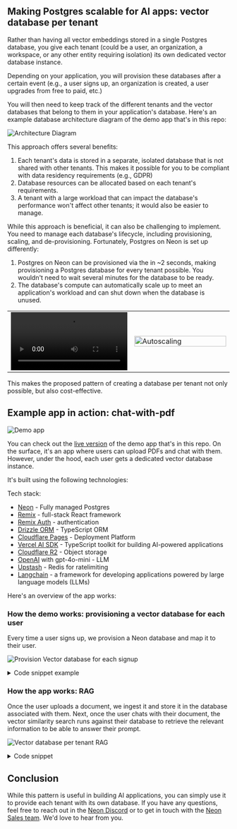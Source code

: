 ## Making Postgres scalable for AI apps: vector database per tenant

Rather than having all vector embeddings stored in a single Postgres database, you give each tenant (could be a user, an organization, a workspace, or any other entity requiring isolation) its own dedicated vector database instance. 

Depending on your application, you will provision these databases after a certain event (e.g., a user signs up, an organization is created, a user upgrades from free to paid, etc.)

You will then need to keep track of the different tenants and the vector databases that belong to them in your application's database. Here's an example database architecture diagram of the demo app that's in this repo:

![Architecture Diagram](https://github.com/user-attachments/assets/c788d581-1d0a-4201-842e-a20bd498e3db)

This approach offers several benefits:
1. Each tenant's data is stored in a separate, isolated database that is not shared with other tenants. This makes it possible for you to be compliant with data residency requirements (e.g., GDPR)
2. Database resources can be allocated based on each tenant's requirements. 
3. A tenant with a large workload that can impact the database's performance won't affect other tenants; it would also be easier to manage.

While this approach is beneficial, it can also be challenging to implement. You need to manage each database's lifecycle, including provisioning, scaling, and de-provisioning. Fortunately, Postgres on Neon is set up differently:

1. Postgres on Neon can be provisioned via the in ~2 seconds, making provisioning a Postgres database for every tenant possible. You wouldn't need to wait several minutes for the database to be ready.
2. The database's compute can automatically scale up to meet an application's workload and can shut down when the database is unused.

<div align="left">
  <table>
    <tr>
      <td width="50%">
        <video autoplay src="https://github.com/user-attachments/assets/96500fc3-3efa-4cfa-9339-81eb359ff105" width="100%"></video>
      </td>
      <td width="40%">
        <img src="https://github.com/user-attachments/assets/7f093ead-d51b-46bc-a473-0df483d91c18" width="100%" alt="Autoscaling">
      </td>
    </tr>
  </table>
</div>

This makes the proposed pattern of creating a database per tenant not only possible, but also cost-effective.

## Example app in action: chat-with-pdf

![Demo app](https://github.com/user-attachments/assets/d9dee48f-a6d6-4dd5-bb89-fa5d31ca26e3)

You can check out the [live version](https://ai-vector-db-per-tenant.pages.dev/) of the demo app that's in this repo. On the surface, it's an app where users can upload PDFs and chat with them. However, under the hood, each user gets a dedicated vector database instance. 


It's built using the following technologies:

Tech stack:
- [Neon](https://neon.tech/ref=github) - Fully managed Postgres
- [Remix](https://remix.run) - full-stack React framework
- [Remix Auth](https://github.com/sergiodxa/remix-auth) - authentication
- [Drizzle ORM](https://drizzle.team/) - TypeScript ORM
- [Cloudflare Pages](https://pages.dev) - Deployment Platform
- [Vercel AI SDK](sdk.vercel.ai/) -  TypeScript toolkit for building AI-powered applications
- [Cloudflare R2](https://www.cloudflare.com/developer-platform/r2/) - Object storage
- [OpenAI](https://openai.com) with gpt-4o-mini - LLM
- [Upstash](https://upstash.com) - Redis for ratelimiting
- [Langchain](https://js.langchain.com/v0.2/docs/introduction/) - a framework for developing applications powered by large language models (LLMs)

Here's an overview of the app works:

### How the demo works: provisioning a vector database for each user

Every time a user signs up, we provision a Neon database and map it to their user. 

![Provision Vector database for each signup](https://github.com/user-attachments/assets/01e31752-cddb-45c5-b595-92c3cb815a88)

<details>
  <summary>Code snippet example</summary>

  ```ts
  // app/lib/auth.ts
  // User email from Google Auth
	const email = profile.emails[0].value;

	try {
		const db = createDbClient(env.DATABASE_URL);

		// Get the user and their vector database
		const userData = await db
			.select({
				user: users,
				vectorDatabase: vectorDatabases,
			})
			.from(users)
			.leftJoin(vectorDatabases, eq(users.id, vectorDatabases.userId))
			.where(eq(users.email, email));

		// If the user does not exist, create a new user and vector database
		if (
			userData.length === 0 ||
			!userData[0].vectorDatabase ||
			!userData[0].user
		) {
			// Create a new Neon project
			const neonApiClient = createNeonApiClient(env.NEON_API_KEY);

			const { data, error } = await neonApiClient.POST("/projects", {
				body: {
					project: {},
				},
			});

			if (error) {
				throw new Error(`Failed to create Neon project, ${error}`);
			}

			const vectorDbId = data?.project.id;

			const vectorDbConnectionUri = data.connection_uris[0]?.connection_uri;

			const sql = neon(vectorDbConnectionUri);
			// Create the vector extension and table
			await sql`CREATE EXTENSION IF NOT EXISTS vector;`;

			await sql.transaction([
				sql`CREATE EXTENSION IF NOT EXISTS vector;`,
				sql`CREATE TABLE IF NOT EXISTS "embeddings" (
					"id" serial PRIMARY KEY NOT NULL,
					"content" text NOT NULL,
					"metadata" jsonb NOT NULL,
					"embedding" vector(1536),
					"created_at" timestamp with time zone DEFAULT now(),
					"updated_at" timestamp with time zone DEFAULT now()
				)`,
				sql`CREATE INDEX IF NOT EXISTS "embedding_idx" ON "embeddings" USING hnsw ("embedding" vector_cosine_ops)`,
			]);

			// Create the user and vector database and store it in the application's database
			const newUser = await db
				.insert(users)
				.values({
					email,
					name: profile.displayName,
					avatarUrl: profile.photos[0].value,
					userId: generateId({ object: "user" }),
				})
				.onConflictDoNothing()
				.returning();

			await db
				.insert(vectorDatabases)
				.values({
					vectorDbId,
					userId: newUser[0].id,
				})
				.returning();

			const result = {
				...newUser[0],
				vectorDbId,
			};

			return result;
		}
		
		// Return the user and their vector database if they already exist
		return {
			...userData[0].user,
			vectorDbId: userData[0].vectorDatabase.vectorDbId,
		};
	} catch (error) {
		console.error("User creation error:", error);
		throw new Error(getErrorMessage(error));
	}
  ```
</details>

### How the app works: RAG

Once the user uploads a document, we ingest it and store it in the database associated with them. Next, once the user chats with their document, the vector similarity search runs against their database to retrieve the relevant information to be able to answer their prompt.

![Vector database per tenant RAG](https://github.com/user-attachments/assets/43e0f872-6bab-4a06-8208-7871723f1fd0)

<details>
  <summary>Code snippet</summary>

  ```ts
// /app/routes/api/document/chat
// Get the user's messages and the document ID from the request body.
const {
		messages,
		documentId,
	}: {
		messages: Message[];
		documentId: string;
	} = await request.json();

	// Get the user's prompt
	const { content: prompt } = messages[messages.length - 1];

	const neonApiClient = createNeonApiClient(
		context.cloudflare.env.NEON_API_KEY,
	);

	// Get the user's vector database's connection string by passing the user's vector database ID to the Neon API.
	const { data, error } = await neonApiClient.GET(
		"/projects/{project_id}/connection_uri",
		{
			params: {
				path: {
					project_id: user.vectorDbId,
				},
				query: {
					role_name: "neondb_owner",
					database_name: "neondb",
				},
			},
		},
	);

	if (error) {
		return json({
			error: error,
		});
	}

	const embeddings = new OpenAIEmbeddings({
		apiKey: context.cloudflare.env.OPENAI_API_KEY,
		dimensions: 1536,
		model: "text-embedding-3-small",
	});

	const vectorStore = await NeonPostgres.initialize(embeddings, {
		connectionString: data.uri,
		tableName: "embeddings",
		columns: {
			contentColumnName: "content",
			metadataColumnName: "metadata",
			vectorColumnName: "embedding",
		},
	});
// Search for the most similar document chunks to the user's prompt in the vector database. 
// Under the hood, Langchain converts the user's prompt to a vector using the OpenAI embeddings model and then searches for the most similar vectors in the vector database.
	const result = await vectorStore.similaritySearch(prompt, 2, {
		documentId,
	});


	const model = new ChatOpenAI({
		apiKey: context.cloudflare.env.OPENAI_API_KEY,
		model: "gpt-4o-mini",
		temperature: 0,
	});

	const allMessages = messages.map((message) =>
		message.role === "user"
			? new HumanMessage(message.content)
			: new AIMessage(message.content),
	);

	const systemMessage = new SystemMessage(
		`You are a helpful assistant, here's some extra additional context that you can use to answer questions. Only use this information if it's relevant:
		
		${result.map((r) => r.pageContent).join(" ")}`,
	);

	allMessages.push(systemMessage);
// Generate a response by passing the user's messages and the additional context to the OpenAI model.
	const stream = await model.stream(allMessages);

	return LangChainAdapter.toDataStreamResponse(stream);
  ```
</details>

## Conclusion

While this pattern is useful in building AI applications, you can simply use it to provide each tenant with its own database. If you have any questions, feel free to reach out in the [Neon Discord](https://neon.tech/discord) or to get in touch with the [Neon Sales team](https://neon.tech/contact-sales). We'd love to hear from you.


